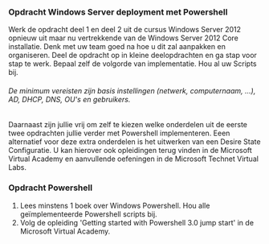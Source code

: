 ### Opdracht Windows Server deployment met Powershell

Werk de opdracht deel 1 en deel 2 uit de cursus Windows Server 2012 opnieuw uit maar nu vertrekkende van de Windows Server 2012 Core installatie. Denk met uw team goed na hoe u dit zal aanpakken en organiseren. Deel de opdracht op in kleine deelopdrachten en ga stap voor stap te werk. Bepaal zelf de volgorde van implementatie. Hou al uw Scripts bij.  

###### De minimum vereisten zijn basis instellingen (netwerk, computernaam, ...), AD, DHCP, DNS, OU's en gebruikers.  

Daarnaast zijn jullie vrij om zelf te kiezen welke onderdelen uit de eerste twee opdrachten jullie verder met Powershell implementeren. Eeen alternatief voor deze extra onderdelen is het uitwerken van een Desire State Configuratie. U kan hierover ook opleidingen terug vinden in de Microsoft Virtual Academy en aanvullende oefeningen in de Microsoft Technet Virtual Labs.


### Opdracht Powershell

1. Lees minstens 1 boek over Windows Powershell. Hou alle geïmplementeerde Powershell scripts bij.
2. Volg de opleiding 'Getting started with Powershell 3.0 jump start' in de Microsoft Virtual Academy.
